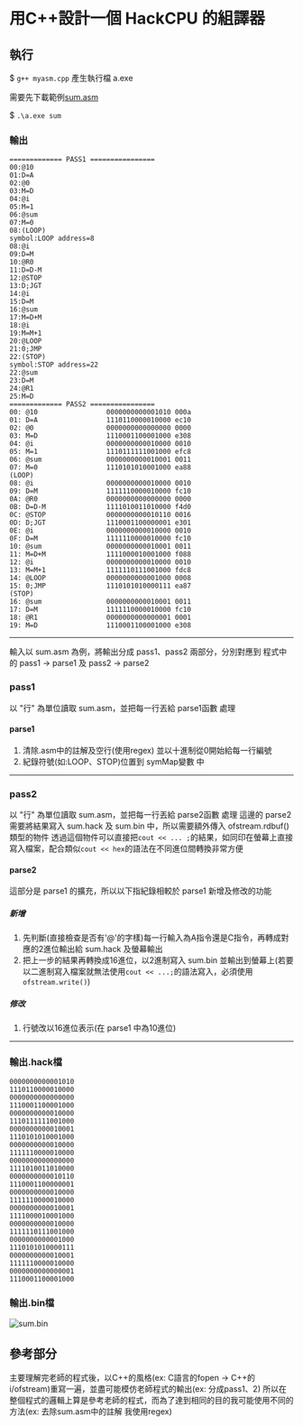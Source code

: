 # 用C++設計一個 HackCPU 的組譯器

## 執行

$ `g++ myasm.cpp`
產生執行檔 a.exe

需要先下載範例[sum.asm](https://github.com/KimLinTW/co111a/blob/main/final_project/sum.asm)

$ `.\a.exe sum`

### 輸出

```
============= PASS1 ================
00:@10
01:D=A
02:@0
03:M=D
04:@i
05:M=1
06:@sum
07:M=0
08:(LOOP)
symbol:LOOP address=8
08:@i
09:D=M
10:@R0
11:D=D-M
12:@STOP
13:D;JGT
14:@i
15:D=M
16:@sum
17:M=D+M
18:@i
19:M=M+1
20:@LOOP
21:0;JMP
22:(STOP)
symbol:STOP address=22
22:@sum
23:D=M
24:@R1
25:M=D
============= PASS2 ================
00: @10                 0000000000001010 000a
01: D=A                 1110110000010000 ec10
02: @0                  0000000000000000 0000
03: M=D                 1110001100001000 e308
04: @i                  0000000000010000 0010
05: M=1                 1110111111001000 efc8
06: @sum                0000000000010001 0011
07: M=0                 1110101010001000 ea88 
(LOOP)
08: @i                  0000000000010000 0010
09: D=M                 1111110000010000 fc10
0A: @R0                 0000000000000000 0000
0B: D=D-M               1111010011010000 f4d0
0C: @STOP               0000000000010110 0016
0D: D;JGT               1110001100000001 e301
0E: @i                  0000000000010000 0010
0F: D=M                 1111110000010000 fc10
10: @sum                0000000000010001 0011
11: M=D+M               1111000010001000 f088
12: @i                  0000000000010000 0010
13: M=M+1               1111110111001000 fdc8
14: @LOOP               0000000000001000 0008
15: 0;JMP               1110101010000111 ea87
(STOP)
16: @sum                0000000000010001 0011 
17: D=M                 1111110000010000 fc10
18: @R1                 0000000000000001 0001
19: M=D                 1110001100001000 e308
```

---

輸入以 sum.asm 為例，將輸出分成 pass1、pass2 兩部分，分別對應到 程式中的 pass1 -> parse1 及 pass2 -> parse2

### pass1

以 "行" 為單位讀取 sum.asm，並把每一行丟給 parse1函數 處理

#### parse1

1. 清除.asm中的註解及空行(使用regex) 並以十進制從0開始給每一行編號
2. 紀錄符號(如:LOOP、STOP)位置到 symMap變數 中

---

### pass2

以 "行" 為單位讀取 sum.asm，並把每一行丟給 parse2函數 處理
這邊的 parse2 需要將結果寫入 sum.hack 及 sum.bin 中，所以需要額外傳入 ofstream.rdbuf() 類型的物件
透過這個物件可以直接把`cout << ... ;`的結果，如同印在螢幕上直接寫入檔案，配合類似`cout << hex`的語法在不同進位間轉換非常方便

#### parse2

這部分是 parse1 的擴充，所以以下指紀錄相較於 parse1 新增及修改的功能

##### 新增

1. 先判斷(直接檢查是否有'@'的字樣)每一行輸入為A指令還是C指令，再轉成對應的2進位輸出給 sum.hack 及螢幕輸出
2. 把上一步的結果再轉換成16進位，以2進制寫入 sum.bin 並輸出到螢幕上(若要以二進制寫入檔案就無法使用`cout << ...;`的語法寫入，必須使用`ofstream.write()`)

##### 修改

1. 行號改以16進位表示(在 parse1 中為10進位)

---

### 輸出.hack檔

```=
0000000000001010
1110110000010000
0000000000000000
1110001100001000
0000000000010000
1110111111001000
0000000000010001
1110101010001000
0000000000010000
1111110000010000
0000000000000000
1111010011010000
0000000000010110
1110001100000001
0000000000010000
1111110000010000
0000000000010001
1111000010001000
0000000000010000
1111110111001000
0000000000001000
1110101010000111
0000000000010001
1111110000010000
0000000000000001
1110001100001000

```

### 輸出.bin檔

![sum.bin](https://i.imgur.com/kiJiAmK.png)

## 參考部分

主要理解完老師的程式後，以C++的風格(ex: C語言的fopen -> C++的i/ofstream)重寫一遍，並盡可能模仿老師程式的輸出(ex: 分成pass1、2)
所以在整個程式的邏輯上算是參考老師的程式，而為了達到相同的目的我可能使用不同的方法(ex: 去除sum.asm中的註解 我使用regex)
